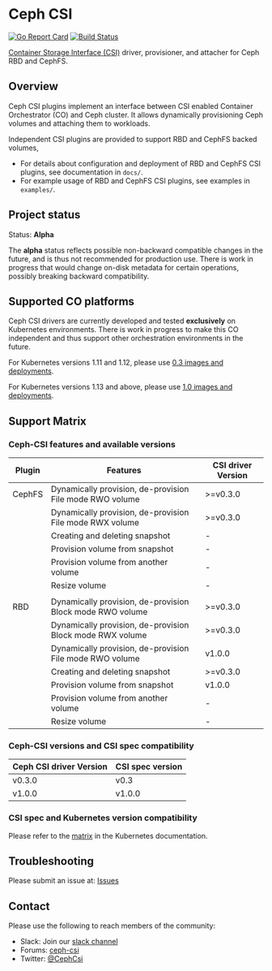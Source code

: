 # Ceph CSI

[![Go Report
Card](https://goreportcard.com/badge/github.com/ceph/ceph-csi)](https://goreportcard.com/report/github.com/ceph/ceph-csi)
[![Build
Status](https://travis-ci.org/ceph/ceph-csi.svg?branch=master)](https://travis-ci.org/ceph/ceph-csi)

[Container Storage Interface
(CSI)](https://github.com/container-storage-interface/) driver, provisioner,
and attacher for Ceph RBD and CephFS.

## Overview

Ceph CSI plugins implement an interface between CSI enabled Container Orchestrator
(CO) and Ceph cluster. It allows dynamically provisioning Ceph volumes and
attaching them to workloads.

Independent CSI plugins are provided to support RBD and CephFS backed volumes,

- For details about configuration and deployment of RBD and CephFS CSI plugins,
  see documentation in `docs/`.
- For example usage of RBD and CephFS CSI plugins, see examples in `examples/`.

## Project status

Status: **Alpha**

The **alpha** status reflects possible non-backward compatible changes in the
future, and is thus not recommended for production use. There is work in progress
that would change on-disk metadata for certain operations, possibly breaking
backward compatibility.

## Supported CO platforms

Ceph CSI drivers are currently developed and tested **exclusively** on Kubernetes
environments. There is work in progress to make this CO independent and thus
support other orchestration environments in the future.

For Kubernetes versions 1.11 and 1.12, please use [0.3 images and
deployments](https://github.com/ceph/ceph-csi/tree/csi-v0.3/deploy/).

For Kubernetes versions 1.13 and above, please use [1.0 images and
deployments](https://github.com/ceph/ceph-csi/tree/csi-v1.0/deploy/).

## Support Matrix

### Ceph-CSI features and available versions

| Plugin | Features                                                  | CSI driver Version |
|--------|-----------------------------------------------------------|--------------------|
| CephFS | Dynamically provision, de-provision File mode RWO volume  | >=v0.3.0           |
|        | Dynamically provision, de-provision File mode RWX volume  | >=v0.3.0           |
|        | Creating and deleting snapshot                            | -                  |
|        | Provision volume from snapshot                            | -                  |
|        | Provision volume from another volume                      | -                  |
|        | Resize volume                                             | -                  |
|        |                                                           |                    |
| RBD    | Dynamically provision, de-provision Block mode RWO volume | >=v0.3.0           |
|        | Dynamically provision, de-provision Block mode RWX volume | >=v0.3.0           |
|        | Dynamically provision, de-provision File mode RWO volume  | v1.0.0             |
|        | Creating and deleting snapshot                            | >=v0.3.0           |
|        | Provision volume from snapshot                            | v1.0.0             |
|        | Provision volume from another volume                      | -                  |
|        | Resize volume                                             | -                  |

### Ceph-CSI versions and CSI spec compatibility

| Ceph CSI driver Version | CSI spec version |
|-------------------------|------------------|
| v0.3.0                  | v0.3             |
| v1.0.0                  | v1.0.0           |

### CSI spec and Kubernetes version compatibility

Please refer to the [matrix](https://kubernetes-csi.github.io/docs/#kubernetes-releases)
in the Kubernetes documentation.

## Troubleshooting

Please submit an issue at: [Issues](https://github.com/ceph/ceph-csi/issues)

## Contact

Please use the following to reach members of the community:

- Slack: Join our [slack channel](https://cephcsi.slack.com)
- Forums: [ceph-csi](https://groups.google.com/forum/#!forum/ceph-csi)
- Twitter: [@CephCsi](https://twitter.com/CephCsi)

